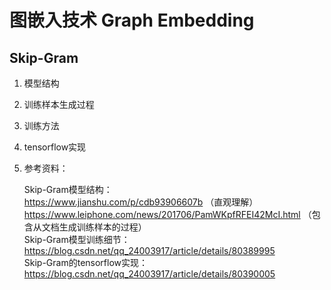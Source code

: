 # 图嵌入技术 Graph Embedding

## Skip-Gram
1. 模型结构

2. 训练样本生成过程

3. 训练方法

4. tensorflow实现

5. 参考资料：  

    Skip-Gram模型结构：  
      https://www.jianshu.com/p/cdb93906607b （直观理解）  
      https://www.leiphone.com/news/201706/PamWKpfRFEI42McI.html （包含从文档生成训练样本的过程）  
    Skip-Gram模型训练细节：  
      https://blog.csdn.net/qq_24003917/article/details/80389995  
    Skip-Gram的tensorflow实现：  
      https://blog.csdn.net/qq_24003917/article/details/80390005  
      
